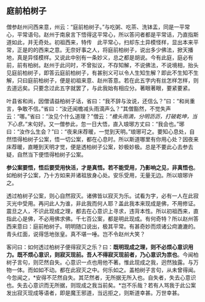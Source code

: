 ##  庭前柏树子

僧参赵州问西来意，州云：“庭前柏树子。”与吃粥、吃茶、洗钵盂，同是一平常心，平常语句。赵州于南泉言下悟得这平常心，所以答问者都是平常话，乃直指斯道如此，并无奇处。初祖西来，特传　此平常心，扫却东土异模怪样，显出本来平常，正是的的西来之意。无奈好事之人，将庭前柏树子，说出多少佛法，掀天播地，真是异怪模样。又说此中别有一条妙义，总之都是胡说。今有此庭，庭必有前，前有柏树。赵州于此问时，不曾拟议，不存知解，不说佛法，不说境相，抬头见庭前柏树子，即答云庭前柏树子，有甚别义可以令人生知生解？即此不生知不生解，只曰庭前柏树子，便是初祖来意、赵州答意。若在此五字内有丝怎样怎样，则去道远矣。只要念过此五字就罢了，与此我始有相应分。著眼著眼，要紧要紧。

叶县省和尚，因僧请益柏树子话，省曰：“我不辞与汝说，还信么？”曰：“和尚重言，争敢不信。”省曰：“汝还闻檐减头雨滴声么？”其僧豁然，不觉失声云：“哪。”省曰：“汝见个什么道理？”僧云：*“檐头雨滴，分明沥沥，打破乾坤，当下心息。*”末句好。又一僧参此，忽一日大悟，直入琅琊方丈曰：“我会也。”琊曰：“汝作么生会？”曰：“夜来床荐暖，一觉到天明。”琅琊可之。要知心息处，自然悟得柏树子公案，悟一切公案，都在心息时。所以斯道哪里有你用心处？因夜来床荐暖，直睡到天明才觉，便是透柏树子公案，妙极妙极。总是不要此心去参去疑，自然当下便悟得柏树子公案。

**参公案要悟，悟后要受用快活，才是真悟。若不能受用，乃影响之见，非真悟也**。如柏树子公案，乃十方如来并诸祖放身心处。安乐受用，无量无边。所以琅琊许之。

透过柏树子公案，则心自然寂灭。诸佛皆以寂灭为乐。试看为字，必有一人在此寂灭光中受用。再问此人为谁，非此我而何人耶？盖此我本来现成是佛，不用修证。震旦之人，不识此现成之理，都去在心意识上寻求，违背本性。所以初祖西来，直指此心是佛，不必用佛求佛。千七百公案，都是明此现成。有何奇特？所以赵州答西来意曰：庭前柏树子。明明随口说出，极其平常。有甚奇妙而烦诸公疴漉漉的。青头红面，说得恁地张皇。真不堪一唾。岂不令赵州大笑？

客问曰：如何透过柏树子便得寂灭之乐？曰：**既明现成之理，则不必烦心意识用力。既不烦心意识，则寂灭现前。吾人不得寂灭现前者，乃心意识为祟也**。今闻柏树子言句，则茫然自失。心意识一点也用他不著。惟此现成之我，迥然独露。与万物一体。而如如不动。都在此寂灭之中。何乐如之。盖柏树子言句，从未曾得闻。今忽闻之，*安得不茫然自失。其茫然者，无所据无所入也。自失者，失去心意识也。失去心意识而无所据，则现成之我当前矣。*岂不乐哉？若有人骂我于此公案发出寂灭现成等语者，即是魔王邪道，当远拒之，则斯道幸甚。万世幸甚。

